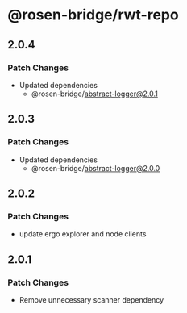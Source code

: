 # @rosen-bridge/rwt-repo

## 2.0.4

### Patch Changes

- Updated dependencies
  - @rosen-bridge/abstract-logger@2.0.1

## 2.0.3

### Patch Changes

- Updated dependencies
  - @rosen-bridge/abstract-logger@2.0.0

## 2.0.2

### Patch Changes

- update ergo explorer and node clients

## 2.0.1

### Patch Changes

- Remove unnecessary scanner dependency
